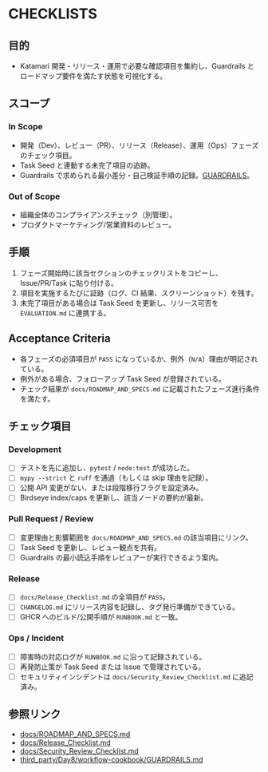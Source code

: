 # CHECKLISTS

## 目的
- Katamari 開発・リリース・運用で必要な確認項目を集約し、Guardrails とロードマップ要件を満たす状態を可視化する。

## スコープ
### In Scope
- 開発（Dev）、レビュー（PR）、リリース（Release）、運用（Ops）フェーズのチェック項目。
- Task Seed と連動する未完了項目の追跡。
- Guardrails で求められる最小差分・自己検証手順の記録。[GUARDRAILS](third_party/Day8/workflow-cookbook/GUARDRAILS.md)。

### Out of Scope
- 組織全体のコンプライアンスチェック（別管理）。
- プロダクトマーケティング/営業資料のレビュー。

## 手順
1. フェーズ開始時に該当セクションのチェックリストをコピーし、Issue/PR/Task に貼り付ける。
2. 項目を実施するたびに証跡（ログ、CI 結果、スクリーンショット）を残す。
3. 未完了項目がある場合は Task Seed を更新し、リリース可否を `EVALUATION.md` に連携する。

## Acceptance Criteria
- 各フェーズの必須項目が `PASS` になっているか、例外（`N/A`）理由が明記されている。
- 例外がある場合、フォローアップ Task Seed が登録されている。
- チェック結果が `docs/ROADMAP_AND_SPECS.md` に記載されたフェーズ進行条件を満たす。

## チェック項目
### Development
- [ ] テストを先に追加し、`pytest` / `node:test` が成功した。
- [ ] `mypy --strict` と `ruff` を通過（もしくは skip 理由を記録）。
- [ ] 公開 API 変更がない、または段階移行フラグを設定済み。
- [ ] Birdseye index/caps を更新し、該当ノードの要約が最新。

### Pull Request / Review
- [ ] 変更理由と影響範囲を `docs/ROADMAP_AND_SPECS.md` の該当項目にリンク。
- [ ] Task Seed を更新し、レビュー観点を共有。
- [ ] Guardrails の最小読込手順をレビュアーが実行できるよう案内。

### Release
- [ ] `docs/Release_Checklist.md` の全項目が `PASS`。
- [ ] `CHANGELOG.md` にリリース内容を記録し、タグ発行準備ができている。
- [ ] GHCR へのビルド/公開手順が `RUNBOOK.md` と一致。

### Ops / Incident
- [ ] 障害時の対応ログが `RUNBOOK.md` に沿って記録されている。
- [ ] 再発防止策が Task Seed または Issue で管理されている。
- [ ] セキュリティインシデントは `docs/Security_Review_Checklist.md` に追記済み。

## 参照リンク
- [docs/ROADMAP_AND_SPECS.md](docs/ROADMAP_AND_SPECS.md)
- [docs/Release_Checklist.md](docs/Release_Checklist.md)
- [docs/Security_Review_Checklist.md](docs/Security_Review_Checklist.md)
- [third_party/Day8/workflow-cookbook/GUARDRAILS.md](third_party/Day8/workflow-cookbook/GUARDRAILS.md)
